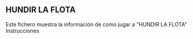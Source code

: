 
## HUNDIR LA FLOTA


Este fichero muestra la información de como jugar a "HUNDIR LA FLOTA"
Instrucciones 